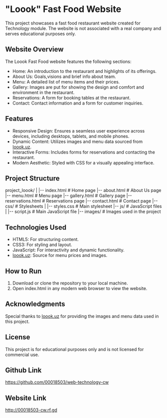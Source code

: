 # "Loook" Fast Food Website

This project showcases a fast food restaurant website created for Technology module. The website is not associated with a real company and serves educational purposes only.

## Website Overview

The Loook Fast Food website features the following sections:

- Home: An introduction to the restaurant and highlights of its offerings.
- About Us: Goals,visions and brief info about team.
- Menu: A detailed list of menu items and their prices.
- Gallery: Images are put for showing the design and comfort and environment in the restaurant.
- Reservations: A form for booking tables at the restaurant.
- Contact: Contact information and a form for customer inquiries.

## Features

- Responsive Design: Ensures a seamless user experience across devices, including desktops, tablets, and mobile phones.
- Dynamic Content: Utilizes images and menu data sourced from [loook.uz](https://loook.uz).
- Interactive Forms: Includes forms for reservations and contacting the restaurant.
- Modern Aesthetic: Styled with CSS for a visually appealing interface.

## Project Structure

project_loook/
|
|-- index.html          # Home page
|-- about.html          # About Us page
|-- menu.html           # Menu page
|-- gallery.html        # Gallery page
|-- reservations.html   # Reservations page
|-- contact.html        # Contact page
|-- css/                # Stylesheets
|   |-- styles.css      # Main stylesheet
|-- js/                 # JavaScript files
|   |-- script.js       # Main JavaScript file
|-- images/             # Images used in the project
## Technologies Used

- HTML5: For structuring content.
- CSS3: For styling and layout.
- JavaScript: For interactivity and dynamic functionality.
- [loook.uz](https://loook.uz): Source for menu prices and images.

## How to Run

1. Download or clone the repository to your local machine.
2. Open index.html in any modern web browser to view the website.

## Acknowledgments

Special thanks to [loook.uz](https://loook.uz) for providing the images and menu data used in this project.

## License

This project is for educational purposes only and is not licensed for commercial use.

## Github Link

https://github.com/00018503/web-technology-cw

## Website Link

http://00018503-cw.rf.gd